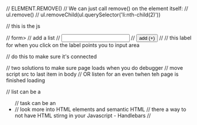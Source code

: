 // ELEMENT.REMOVE()
// We can just call remove() on the element itself:
// ul.remove()
// ul.removeChild(ul.querySelector('li:nth-child(2)'))

// this is the js

// form>
// 		<label for="add-list">add a list</label>
// 		<input type="text" name="" value="" id="add-list">
// 		<input type="submit" value="add (+)">
// 	</form>
// this label for when you click on the label points you to input area

// do this to make sure it's connected

// two solutions to make sure page loads when you do debugger
// move script src to last item in body
// OR listen for an even twhen teh page is finished loading

// list can be a <ul>
// task can be an <li>
// look more into HTML elements and semantic HTML 
// there a way to not have HTML stirng in your Javascript - Handlebars
// <script id="task-template" type="handlebars-template">
//   <li id ={{task.id}} >
//      {{task.description}}
// </li>
// <script>

// innerHTML is fastest way to add stuff to page 


// document.getElementById('id') ??one elemnt
// document.getElementByClassName('class') //multiple
// document.getELementsByTagName('p') // multiple
// document.querySelector('#id-1') // one
// document.querySelectorAll('.class') //multiple

// Attribuets, eelements, node (<a href="google.com">Google</a>)
// attribute --> href (anything before =)
// element
// node

// Organizing code
// MVC
//    Controller = Our event handler -- callback to our event listener function call
//        >> 
//    Models - our javascript classes
//    Views - the HTML / here the views are tied to our models


// Organizing code
// page title <h1>
// list form --> when I add a new list - display a task form  <form>

// display newly created list 

// task from: takes associated list, a description, prioroity level
// on submit: add this task to the associated list 

// list of lists --> show each list
// list: be able to delete it, show title, be able to delete list; be able to delete a task 


// h1(title)
// form(list)
//  input(list-title)
//  button[type="submit"] (list-submit)
//    display a task form
//    display a newly created list
// render created List
// form(task)
//  select options [task-list]
//  input [task-description]
//  input [task-priority]
//  button [type="submit"] (task-create) [event]
      // add this task to the associated list 
      // create new task with those properties
// ul (lists)
  // li ul(list)
//      li show title

        // be able to delete it 
        // be able to delete task